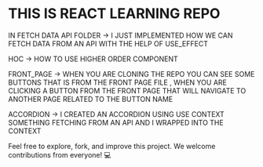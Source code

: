 # THIS IS REACT LEARNING REPO

 IN FETCH DATA API FOLDER -> I JUST IMPLEMENTED HOW WE CAN FETCH DATA FROM AN API WITH THE HELP OF USE_EFFECT

HOC -> HOW TO USE HIGHER ORDER COMPONENT 

FRONT_PAGE -> WHEN YOU ARE CLONING THE REPO YOU CAN SEE SOME BUTTONS THAT IS FROM THE FRONT PAGE FILE , WHEN YOU ARE CLICKING A BUTTON FROM THE FRONT PAGE THAT WILL NAVIGATE TO ANOTHER PAGE RELATED TO THE BUTTON NAME

ACCORDION -> I CREATED AN ACCORDION USING USE CONTEXT SOMETHING FETCHING FROM AN API AND I WRAPPED INTO THE CONTEXT 

Feel free to explore, fork, and improve this project.
We welcome contributions from everyone! 💻
